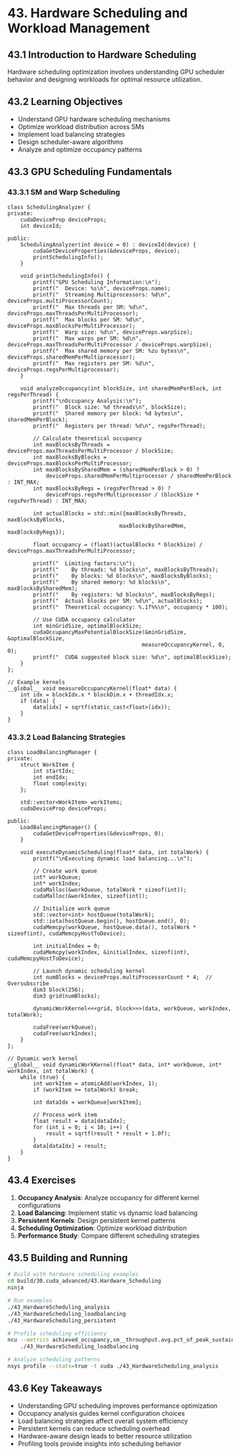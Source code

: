 # 43. Hardware Scheduling and Workload Management

## 43.1 Introduction to Hardware Scheduling

Hardware scheduling optimization involves understanding GPU scheduler behavior and designing workloads for optimal resource utilization.

## 43.2 Learning Objectives

- Understand GPU hardware scheduling mechanisms
- Optimize workload distribution across SMs
- Implement load balancing strategies
- Design scheduler-aware algorithms
- Analyze and optimize occupancy patterns

## 43.3 GPU Scheduling Fundamentals

### 43.3.1 SM and Warp Scheduling

```cuda
class SchedulingAnalyzer {
private:
    cudaDeviceProp deviceProps;
    int deviceId;

public:
    SchedulingAnalyzer(int device = 0) : deviceId(device) {
        cudaGetDeviceProperties(&deviceProps, device);
        printSchedulingInfo();
    }

    void printSchedulingInfo() {
        printf("GPU Scheduling Information:\n");
        printf("  Device: %s\n", deviceProps.name);
        printf("  Streaming Multiprocessors: %d\n", deviceProps.multiProcessorCount);
        printf("  Max threads per SM: %d\n", deviceProps.maxThreadsPerMultiProcessor);
        printf("  Max blocks per SM: %d\n", deviceProps.maxBlocksPerMultiProcessor);
        printf("  Warp size: %d\n", deviceProps.warpSize);
        printf("  Max warps per SM: %d\n", deviceProps.maxThreadsPerMultiProcessor / deviceProps.warpSize);
        printf("  Max shared memory per SM: %zu bytes\n", deviceProps.sharedMemPerMultiprocessor);
        printf("  Max registers per SM: %d\n", deviceProps.regsPerMultiprocessor);
    }

    void analyzeOccupancy(int blockSize, int sharedMemPerBlock, int regsPerThread) {
        printf("\nOccupancy Analysis:\n");
        printf("  Block size: %d threads\n", blockSize);
        printf("  Shared memory per block: %d bytes\n", sharedMemPerBlock);
        printf("  Registers per thread: %d\n", regsPerThread);

        // Calculate theoretical occupancy
        int maxBlocksByThreads = deviceProps.maxThreadsPerMultiProcessor / blockSize;
        int maxBlocksByBlocks = deviceProps.maxBlocksPerMultiProcessor;
        int maxBlocksBySharedMem = (sharedMemPerBlock > 0) ?
            deviceProps.sharedMemPerMultiprocessor / sharedMemPerBlock : INT_MAX;
        int maxBlocksByRegs = (regsPerThread > 0) ?
            deviceProps.regsPerMultiprocessor / (blockSize * regsPerThread) : INT_MAX;

        int actualBlocks = std::min({maxBlocksByThreads, maxBlocksByBlocks,
                                   maxBlocksBySharedMem, maxBlocksByRegs});

        float occupancy = (float)(actualBlocks * blockSize) / deviceProps.maxThreadsPerMultiProcessor;

        printf("  Limiting factors:\n");
        printf("    By threads: %d blocks\n", maxBlocksByThreads);
        printf("    By blocks: %d blocks\n", maxBlocksByBlocks);
        printf("    By shared memory: %d blocks\n", maxBlocksBySharedMem);
        printf("    By registers: %d blocks\n", maxBlocksByRegs);
        printf("  Actual blocks per SM: %d\n", actualBlocks);
        printf("  Theoretical occupancy: %.1f%%\n", occupancy * 100);

        // Use CUDA occupancy calculator
        int minGridSize, optimalBlockSize;
        cudaOccupancyMaxPotentialBlockSize(&minGridSize, &optimalBlockSize,
                                          measureOccupancyKernel, 0, 0);
        printf("  CUDA suggested block size: %d\n", optimalBlockSize);
    }
};

// Example kernels
__global__ void measureOccupancyKernel(float* data) {
    int idx = blockIdx.x * blockDim.x + threadIdx.x;
    if (data) {
        data[idx] = sqrtf(static_cast<float>(idx));
    }
}
```

### 43.3.2 Load Balancing Strategies

```cuda
class LoadBalancingManager {
private:
    struct WorkItem {
        int startIdx;
        int endIdx;
        float complexity;
    };

    std::vector<WorkItem> workItems;
    cudaDeviceProp deviceProps;

public:
    LoadBalancingManager() {
        cudaGetDeviceProperties(&deviceProps, 0);
    }

    void executeDynamicScheduling(float* data, int totalWork) {
        printf("\nExecuting dynamic load balancing...\n");

        // Create work queue
        int* workQueue;
        int* workIndex;
        cudaMalloc(&workQueue, totalWork * sizeof(int));
        cudaMalloc(&workIndex, sizeof(int));

        // Initialize work queue
        std::vector<int> hostQueue(totalWork);
        std::iota(hostQueue.begin(), hostQueue.end(), 0);
        cudaMemcpy(workQueue, hostQueue.data(), totalWork * sizeof(int), cudaMemcpyHostToDevice);

        int initialIndex = 0;
        cudaMemcpy(workIndex, &initialIndex, sizeof(int), cudaMemcpyHostToDevice);

        // Launch dynamic scheduling kernel
        int numBlocks = deviceProps.multiProcessorCount * 4;  // Oversubscribe
        dim3 block(256);
        dim3 grid(numBlocks);

        dynamicWorkKernel<<<grid, block>>>(data, workQueue, workIndex, totalWork);

        cudaFree(workQueue);
        cudaFree(workIndex);
    }
};

// Dynamic work kernel
__global__ void dynamicWorkKernel(float* data, int* workQueue, int* workIndex, int totalWork) {
    while (true) {
        int workItem = atomicAdd(workIndex, 1);
        if (workItem >= totalWork) break;

        int dataIdx = workQueue[workItem];

        // Process work item
        float result = data[dataIdx];
        for (int i = 0; i < 10; i++) {
            result = sqrtf(result * result + 1.0f);
        }
        data[dataIdx] = result;
    }
}
```

## 43.4 Exercises

1. **Occupancy Analysis**: Analyze occupancy for different kernel configurations
2. **Load Balancing**: Implement static vs dynamic load balancing
3. **Persistent Kernels**: Design persistent kernel patterns
4. **Scheduling Optimization**: Optimize workload distribution
5. **Performance Study**: Compare different scheduling strategies

## 43.5 Building and Running

```bash
# Build with hardware scheduling examples
cd build/30.cuda_advanced/43.Hardware_Scheduling
ninja

# Run examples
./43_HardwareScheduling_analysis
./43_HardwareScheduling_loadbalancing
./43_HardwareScheduling_persistent

# Profile scheduling efficiency
ncu --metrics achieved_occupancy,sm__throughput.avg.pct_of_peak_sustained_elapsed \
    ./43_HardwareScheduling_loadbalancing

# Analyze scheduling patterns
nsys profile --stats=true -t cuda ./43_HardwareScheduling_analysis
```

## 43.6 Key Takeaways

- Understanding GPU scheduling improves performance optimization
- Occupancy analysis guides kernel configuration choices
- Load balancing strategies affect overall system efficiency
- Persistent kernels can reduce scheduling overhead
- Hardware-aware design leads to better resource utilization
- Profiling tools provide insights into scheduling behavior
